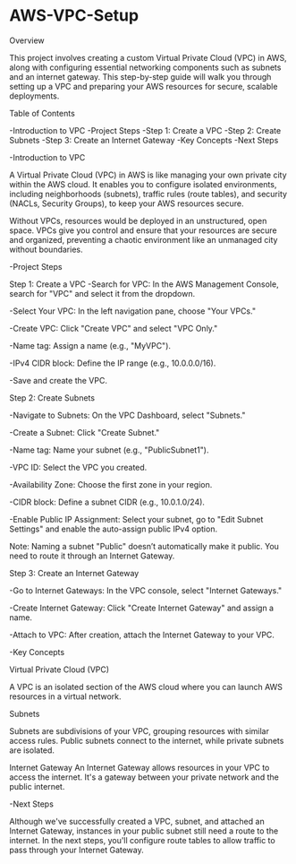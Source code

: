 # AWS-VPC-Setup

Overview

This project involves creating a custom Virtual Private Cloud (VPC) in AWS, along with configuring essential networking components such as subnets and an internet gateway. This step-by-step guide will walk you through setting up a VPC and preparing your AWS resources for secure, scalable deployments.

Table of Contents

-Introduction to VPC
-Project Steps
-Step 1: Create a VPC
-Step 2: Create Subnets
-Step 3: Create an Internet Gateway
-Key Concepts
-Next Steps


-Introduction to VPC

A Virtual Private Cloud (VPC) in AWS is like managing your own private city within the AWS cloud. It enables you to configure isolated environments, including neighborhoods (subnets), traffic rules (route tables), and security (NACLs, Security Groups), to keep your AWS resources secure.


Without VPCs, resources would be deployed in an unstructured, open space. VPCs give you control and ensure that your resources are secure and organized, preventing a chaotic environment like an unmanaged city without boundaries.

-Project Steps

Step 1: Create a VPC
-Search for VPC: In the AWS Management Console, search for "VPC" and select it from the dropdown.

-Select Your VPC: In the left navigation pane, choose "Your VPCs."

-Create VPC: Click "Create VPC" and select "VPC Only."

-Name tag: Assign a name (e.g., "MyVPC").

-IPv4 CIDR block: Define the IP range (e.g., 10.0.0.0/16).

-Save and create the VPC.


Step 2: Create Subnets

-Navigate to Subnets: On the VPC Dashboard, select "Subnets."

-Create a Subnet: Click "Create Subnet."

-Name tag: Name your subnet (e.g., "PublicSubnet1").

-VPC ID: Select the VPC you created.

-Availability Zone: Choose the first zone in your region.

-CIDR block: Define a subnet CIDR (e.g., 10.0.1.0/24).

-Enable Public IP Assignment: Select your subnet, go to "Edit Subnet Settings" and enable the auto-assign public IPv4 option.

Note: Naming a subnet "Public" doesn’t automatically make it public. You need to route it through an Internet Gateway.


Step 3: Create an Internet Gateway

-Go to Internet Gateways: In the VPC console, select "Internet Gateways."

-Create Internet Gateway: Click "Create Internet Gateway" and assign a name.

-Attach to VPC: After creation, attach the Internet Gateway to your VPC.



-Key Concepts

Virtual Private Cloud (VPC)

A VPC is an isolated section of the AWS cloud where you can launch AWS resources in a virtual network.


Subnets

Subnets are subdivisions of your VPC, grouping resources with similar access rules. Public subnets connect to the internet, while private subnets are isolated.


Internet Gateway
An Internet Gateway allows resources in your VPC to access the internet. It's a gateway between your private network and the public internet.

-Next Steps

Although we've successfully created a VPC, subnet, and attached an Internet Gateway, instances in your public subnet still need a route to the internet. In the next steps, you'll configure route tables to allow traffic to pass through your Internet Gateway.
